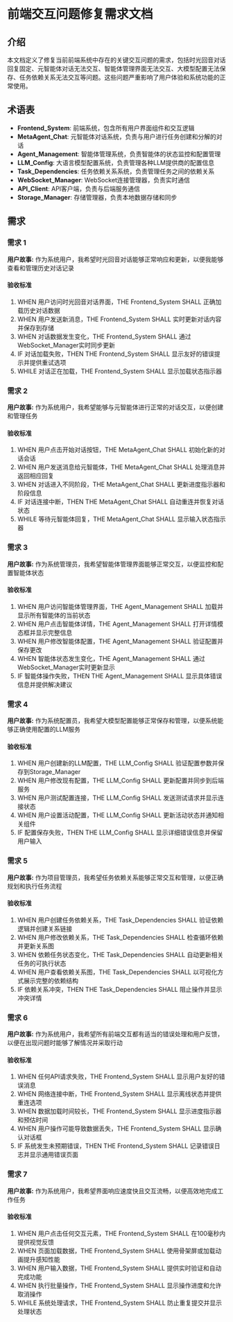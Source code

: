 # 前端交互问题修复需求文档

## 介绍

本文档定义了修复当前前端系统中存在的关键交互问题的需求，包括时光回音对话回复固定、元智能体对话无法交互、智能体管理界面无法交互、大模型配置无法保存、任务依赖关系无法交互等问题。这些问题严重影响了用户体验和系统功能的正常使用。

## 术语表

- **Frontend_System**: 前端系统，包含所有用户界面组件和交互逻辑
- **MetaAgent_Chat**: 元智能体对话系统，负责与用户进行任务创建和分解的对话
- **Agent_Management**: 智能体管理系统，负责智能体的状态监控和配置管理
- **LLM_Config**: 大语言模型配置系统，负责管理各种LLM提供商的配置信息
- **Task_Dependencies**: 任务依赖关系系统，负责管理任务之间的依赖关系
- **WebSocket_Manager**: WebSocket连接管理器，负责实时通信
- **API_Client**: API客户端，负责与后端服务通信
- **Storage_Manager**: 存储管理器，负责本地数据存储和同步

## 需求

### 需求 1

**用户故事:** 作为系统用户，我希望时光回音对话能够正常响应和更新，以便我能够查看和管理历史对话记录

#### 验收标准

1. WHEN 用户访问时光回音对话界面，THE Frontend_System SHALL 正确加载历史对话数据
2. WHEN 用户发送新消息，THE Frontend_System SHALL 实时更新对话内容并保存到存储
3. WHEN 对话数据发生变化，THE Frontend_System SHALL 通过WebSocket_Manager实时同步更新
4. IF 对话加载失败，THEN THE Frontend_System SHALL 显示友好的错误提示并提供重试选项
5. WHILE 对话正在加载，THE Frontend_System SHALL 显示加载状态指示器

### 需求 2

**用户故事:** 作为系统用户，我希望能够与元智能体进行正常的对话交互，以便创建和管理任务

#### 验收标准

1. WHEN 用户点击开始对话按钮，THE MetaAgent_Chat SHALL 初始化新的对话会话
2. WHEN 用户发送消息给元智能体，THE MetaAgent_Chat SHALL 处理消息并返回相应回复
3. WHEN 对话进入不同阶段，THE MetaAgent_Chat SHALL 更新进度指示器和阶段信息
4. IF 对话连接中断，THEN THE MetaAgent_Chat SHALL 自动重连并恢复对话状态
5. WHILE 等待元智能体回复，THE MetaAgent_Chat SHALL 显示输入状态指示器

### 需求 3

**用户故事:** 作为系统管理员，我希望智能体管理界面能够正常交互，以便监控和配置智能体状态

#### 验收标准

1. WHEN 用户访问智能体管理界面，THE Agent_Management SHALL 加载并显示所有智能体的当前状态
2. WHEN 用户点击智能体详情，THE Agent_Management SHALL 打开详情模态框并显示完整信息
3. WHEN 用户修改智能体配置，THE Agent_Management SHALL 验证配置并保存更改
4. WHEN 智能体状态发生变化，THE Agent_Management SHALL 通过WebSocket_Manager实时更新显示
5. IF 智能体操作失败，THEN THE Agent_Management SHALL 显示具体错误信息并提供解决建议

### 需求 4

**用户故事:** 作为系统配置员，我希望大模型配置能够正常保存和管理，以便系统能够正确使用配置的LLM服务

#### 验收标准

1. WHEN 用户创建新的LLM配置，THE LLM_Config SHALL 验证配置参数并保存到Storage_Manager
2. WHEN 用户修改现有配置，THE LLM_Config SHALL 更新配置并同步到后端服务
3. WHEN 用户测试配置连接，THE LLM_Config SHALL 发送测试请求并显示连接状态
4. WHEN 用户设置活动配置，THE LLM_Config SHALL 更新活动状态并通知相关组件
5. IF 配置保存失败，THEN THE LLM_Config SHALL 显示详细错误信息并保留用户输入

### 需求 5

**用户故事:** 作为项目管理员，我希望任务依赖关系能够正常交互和管理，以便正确规划和执行任务流程

#### 验收标准

1. WHEN 用户创建任务依赖关系，THE Task_Dependencies SHALL 验证依赖逻辑并创建关系链接
2. WHEN 用户修改依赖关系，THE Task_Dependencies SHALL 检查循环依赖并更新关系图
3. WHEN 依赖任务状态变化，THE Task_Dependencies SHALL 自动更新相关任务的可执行状态
4. WHEN 用户查看依赖关系图，THE Task_Dependencies SHALL 以可视化方式展示完整的依赖结构
5. IF 依赖关系冲突，THEN THE Task_Dependencies SHALL 阻止操作并显示冲突详情

### 需求 6

**用户故事:** 作为系统用户，我希望所有前端交互都有适当的错误处理和用户反馈，以便在出现问题时能够了解情况并采取行动

#### 验收标准

1. WHEN 任何API请求失败，THE Frontend_System SHALL 显示用户友好的错误消息
2. WHEN 网络连接中断，THE Frontend_System SHALL 显示离线状态并提供重连选项
3. WHEN 数据加载时间较长，THE Frontend_System SHALL 显示进度指示器和预估时间
4. WHEN 用户操作可能导致数据丢失，THE Frontend_System SHALL 显示确认对话框
5. IF 系统发生未预期错误，THEN THE Frontend_System SHALL 记录错误日志并显示通用错误页面

### 需求 7

**用户故事:** 作为系统用户，我希望界面响应速度快且交互流畅，以便高效地完成工作任务

#### 验收标准

1. WHEN 用户点击任何交互元素，THE Frontend_System SHALL 在100毫秒内提供视觉反馈
2. WHEN 页面加载数据，THE Frontend_System SHALL 使用骨架屏或加载动画提升感知性能
3. WHEN 用户输入数据，THE Frontend_System SHALL 提供实时验证和自动完成功能
4. WHEN 执行批量操作，THE Frontend_System SHALL 显示操作进度和允许取消操作
5. WHILE 系统处理请求，THE Frontend_System SHALL 防止重复提交并显示处理状态